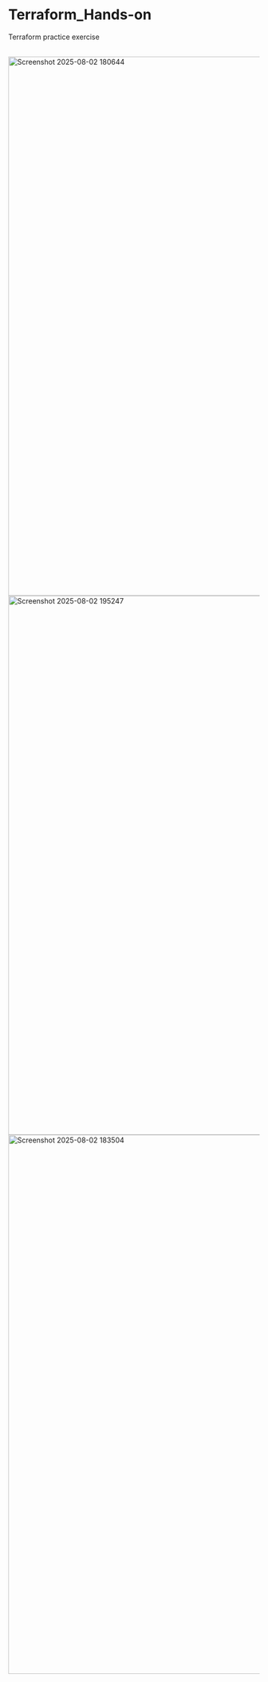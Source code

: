# Terraform_Hands-on
Terraform practice exercise



<br>


<img width="1919" height="1079" alt="Screenshot 2025-08-02 180644" src="https://github.com/user-attachments/assets/23c1984f-02f8-4ceb-8837-c7731a7ab93e" />
<br>


<img width="1919" height="1079" alt="Screenshot 2025-08-02 195247" src="https://github.com/user-attachments/assets/093d189b-0853-4777-bb6b-c0d5bdfeedff" />
<br>


<img width="1918" height="1079" alt="Screenshot 2025-08-02 183504" src="https://github.com/user-attachments/assets/1e49b38e-7eca-4b90-bbd6-cd038a5b3b2c" />
